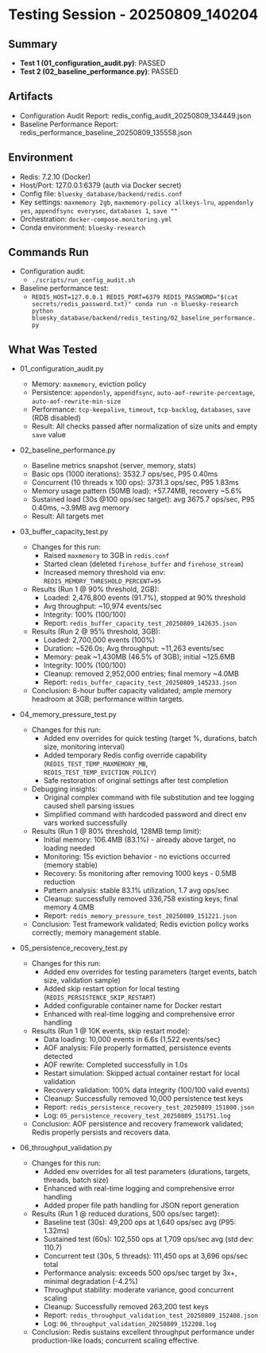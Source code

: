 # Testing Session - 20250809_140204

## Summary
- **Test 1 (01_configuration_audit.py)**: PASSED
- **Test 2 (02_baseline_performance.py)**: PASSED

## Artifacts
- Configuration Audit Report: redis_config_audit_20250809_134449.json
- Baseline Performance Report: redis_performance_baseline_20250809_135558.json

## Environment
- Redis: 7.2.10 (Docker)
- Host/Port: 127.0.0.1:6379 (auth via Docker secret)
- Config file: `bluesky_database/backend/redis.conf`
- Key settings: `maxmemory 2gb`, `maxmemory-policy allkeys-lru`, `appendonly yes`, `appendfsync everysec`, `databases 1`, `save ""`
- Orchestration: `docker-compose.monitoring.yml`
- Conda environment: `bluesky-research`

## Commands Run
- Configuration audit:
  - `./scripts/run_config_audit.sh`
- Baseline performance test:
  - `REDIS_HOST=127.0.0.1 REDIS_PORT=6379 REDIS_PASSWORD="$(cat secrets/redis_password.txt)" conda run -n bluesky-research python bluesky_database/backend/redis_testing/02_baseline_performance.py`

## What Was Tested
- 01_configuration_audit.py
  - Memory: `maxmemory`, eviction policy
  - Persistence: `appendonly`, `appendfsync`, `auto-aof-rewrite-percentage`, `auto-aof-rewrite-min-size`
  - Performance: `tcp-keepalive`, `timeout`, `tcp-backlog`, `databases`, `save` (RDB disabled)
  - Result: All checks passed after normalization of size units and empty `save` value

- 02_baseline_performance.py
  - Baseline metrics snapshot (server, memory, stats)
  - Basic ops (1000 iterations): 3532.7 ops/sec, P95 0.40ms
  - Concurrent (10 threads x 100 ops): 3731.3 ops/sec, P95 1.83ms
  - Memory usage pattern (50MB load): +57.74MB, recovery ~5.6%
  - Sustained load (30s @100 ops/sec target): avg 3675.7 ops/sec, P95 0.40ms, ~3.9MB avg memory
  - Result: All targets met

- 03_buffer_capacity_test.py
  - Changes for this run:
    - Raised `maxmemory` to 3GB in `redis.conf`
    - Started clean (deleted `firehose_buffer` and `firehose_stream`)
    - Increased memory threshold via env: `REDIS_MEMORY_THRESHOLD_PERCENT=95`
  - Results (Run 1 @ 90% threshold, 2GB):
    - Loaded: 2,476,800 events (91.7%), stopped at 90% threshold
    - Avg throughput: ~10,974 events/sec
    - Integrity: 100% (100/100)
    - Report: `redis_buffer_capacity_test_20250809_142635.json`
  - Results (Run 2 @ 95% threshold, 3GB):
    - Loaded: 2,700,000 events (100%)
    - Duration: ~526.0s; Avg throughput: ~11,263 events/sec
    - Memory: peak ~1,430MB (46.5% of 3GB); initial ~125.6MB
    - Integrity: 100% (100/100)
    - Cleanup: removed 2,952,000 entries; final memory ~4.0MB
    - Report: `redis_buffer_capacity_test_20250809_145233.json`
  - Conclusion: 8-hour buffer capacity validated; ample memory headroom at 3GB; performance within targets.

- 04_memory_pressure_test.py
  - Changes for this run:
    - Added env overrides for quick testing (target %, durations, batch size, monitoring interval)
    - Added temporary Redis config override capability (`REDIS_TEST_TEMP_MAXMEMORY_MB`, `REDIS_TEST_TEMP_EVICTION_POLICY`)
    - Safe restoration of original settings after test completion
  - Debugging insights:
    - Original complex command with file substitution and tee logging caused shell parsing issues
    - Simplified command with hardcoded password and direct env vars worked successfully
  - Results (Run 1 @ 80% threshold, 128MB temp limit):
    - Initial memory: 106.4MB (83.1%) - already above target, no loading needed
    - Monitoring: 15s eviction behavior - no evictions occurred (memory stable)
    - Recovery: 5s monitoring after removing 1000 keys - 0.5MB reduction
    - Pattern analysis: stable 83.1% utilization, 1.7 avg ops/sec
    - Cleanup: successfully removed 336,758 existing keys; final memory 4.0MB
    - Report: `redis_memory_pressure_test_20250809_151221.json`
  - Conclusion: Test framework validated; Redis eviction policy works correctly; memory management stable.

- 05_persistence_recovery_test.py
  - Changes for this run:
    - Added env overrides for testing parameters (target events, batch size, validation sample)
    - Added skip restart option for local testing (`REDIS_PERSISTENCE_SKIP_RESTART`)
    - Added configurable container name for Docker restart
    - Enhanced with real-time logging and comprehensive error handling
  - Results (Run 1 @ 10K events, skip restart mode):
    - Data loading: 10,000 events in 6.6s (1,522 events/sec)
    - AOF analysis: File properly formatted, persistence events detected
    - AOF rewrite: Completed successfully in 1.0s
    - Restart simulation: Skipped actual container restart for local validation
    - Recovery validation: 100% data integrity (100/100 valid events)
    - Cleanup: Successfully removed 10,000 persistence test keys
    - Report: `redis_persistence_recovery_test_20250809_151800.json`
    - Log: `05_persistence_recovery_test_20250809_151751.log`
  - Conclusion: AOF persistence and recovery framework validated; Redis properly persists and recovers data.

- 06_throughput_validation.py
  - Changes for this run:
    - Added env overrides for all test parameters (durations, targets, threads, batch size)
    - Enhanced with real-time logging and comprehensive error handling
    - Added proper file path handling for JSON report generation
  - Results (Run 1 @ reduced durations, 500 ops/sec target):
    - Baseline test (30s): 49,200 ops at 1,640 ops/sec avg (P95: 1.32ms)
    - Sustained test (60s): 102,550 ops at 1,709 ops/sec avg (std dev: 110.7)
    - Concurrent test (30s, 5 threads): 111,450 ops at 3,696 ops/sec total
    - Performance analysis: exceeds 500 ops/sec target by 3x+, minimal degradation (-4.2%)
    - Throughput stability: moderate variance, good concurrent scaling
    - Cleanup: Successfully removed 263,200 test keys
    - Report: `redis_throughput_validation_test_20250809_152408.json`
    - Log: `06_throughput_validation_20250809_152208.log`
  - Conclusion: Redis sustains excellent throughput performance under production-like loads; concurrent scaling effective.

